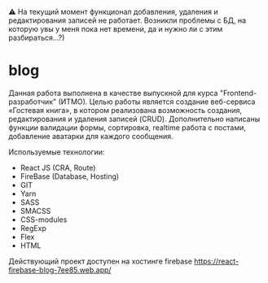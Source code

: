 ⚠️ На текущий момент функционал добавления, удаления и редактирования записей не работает. Возникли проблемы с БД, на которую увы у меня пока нет времени, да и нужно ли с этим разбираться...?)

# blog

Данная работа выполнена в качестве выпускной для курса "Frontend-разработчик" (ИТМО). Целью работы является создание веб-сервиса «Гостевая книга», в котором реализована возможность создания, редактирования и удаления записей (CRUD). Дополнительно написаны функции валидации формы, сортировка, realtime работа с постами, добавление аватарки для каждого сообщения.

Используемые технологии:

- React JS (CRA, Route)
- FireBase (Database, Hosting)
- GIT
- Yarn
- SASS
- SMACSS
- CSS-modules
- RegExp
- Flex
- HTML

Действующий проект доступен на хостинге firebase https://react-firebase-blog-7ee85.web.app/
